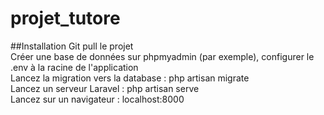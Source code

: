# projet_tutore

##Installation
Git pull le projet
<br/>Créer une base de données sur phpmyadmin (par exemple), configurer le .env à la racine de l'application
<br/>Lancez la migration vers la database : php artisan migrate
<br/>Lancez un serveur Laravel : php artisan serve
<br/>Lancez sur un navigateur : localhost:8000
